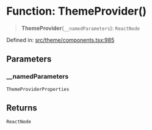 # Function: ThemeProvider()

> **ThemeProvider**(`__namedParameters`): `ReactNode`

Defined in: [src/theme/components.tsx:985](https://github.com/Nick2bad4u/Uptime-Watcher/blob/2a45eeb1723f8f7089001af2c92aa07d82dfe7e4/src/theme/components.tsx#L985)

## Parameters

### \_\_namedParameters

`ThemeProviderProperties`

## Returns

`ReactNode`
